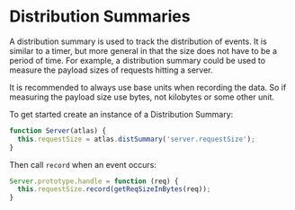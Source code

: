 # Distribution Summaries

A distribution summary is used to track the distribution of events. It is
similar to a timer, but more general in that the size does not have to be
a period of time. For example, a distribution summary could be used to measure
the payload sizes of requests hitting a server.

It is recommended to always use base units when recording the data. So if
measuring the payload size use bytes, not kilobytes or some other unit.

To get started create an instance of a Distribution Summary:

```js
function Server(atlas) {
  this.requestSize = atlas.distSummary('server.requestSize');
}
```

Then call `record` when an event occurs:

```js
Server.prototype.handle = function (req) {
  this.requestSize.record(getReqSizeInBytes(req));
}
```
